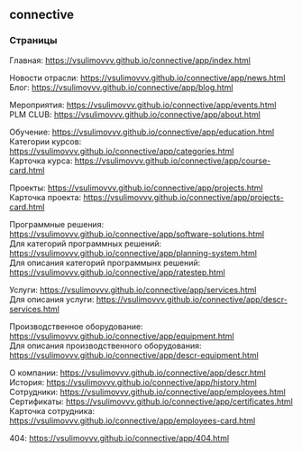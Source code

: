 ## connective
### Страницы
Главная: https://vsulimovvv.github.io/connective/app/index.html  

Новости отрасли: https://vsulimovvv.github.io/connective/app/news.html  
Блог: https://vsulimovvv.github.io/connective/app/blog.html  

Мероприятия: https://vsulimovvv.github.io/connective/app/events.html  
PLM CLUB: https://vsulimovvv.github.io/connective/app/about.html  

Обучение: https://vsulimovvv.github.io/connective/app/education.html  
Категории курсов: https://vsulimovvv.github.io/connective/app/categories.html  
Карточка курса: https://vsulimovvv.github.io/connective/app/course-card.html  

Проекты: https://vsulimovvv.github.io/connective/app/projects.html  
Карточка проекта: https://vsulimovvv.github.io/connective/app/projects-card.html  

Программные решения: https://vsulimovvv.github.io/connective/app/software-solutions.html  
Для категорий программных решений: https://vsulimovvv.github.io/connective/app/planning-system.html  
Для описания категорий программынх решений: https://vsulimovvv.github.io/connective/app/ratestep.html  

Услуги: https://vsulimovvv.github.io/connective/app/services.html  
Для описания услуги: https://vsulimovvv.github.io/connective/app/descr-services.html  
  
Производственное оборудование: https://vsulimovvv.github.io/connective/app/equipment.html   
Для описания производственного оборудования: https://vsulimovvv.github.io/connective/app/descr-equipment.html   

О компании: https://vsulimovvv.github.io/connective/app/descr.html  
История: https://vsulimovvv.github.io/connective/app/history.html  
Сотрудники: https://vsulimovvv.github.io/connective/app/employees.html  
Сертификаты: https://vsulimovvv.github.io/connective/app/certificates.html  
Карточка сотрудника: https://vsulimovvv.github.io/connective/app/employees-card.html  

404: https://vsulimovvv.github.io/connective/app/404.html  